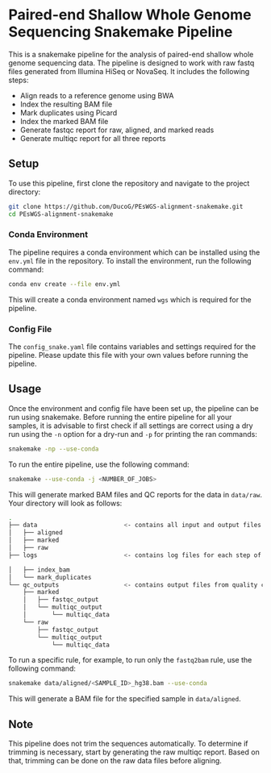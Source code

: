 # Paired-end Shallow Whole Genome Sequencing Snakemake Pipeline

This is a snakemake pipeline for the analysis of paired-end shallow whole genome sequencing data. The pipeline is designed to work with raw fastq files generated from Illumina HiSeq or NovaSeq. It includes the following steps:

- Align reads to a reference genome using BWA
- Index the resulting BAM file
- Mark duplicates using Picard
- Index the marked BAM file
- Generate fastqc report for raw, aligned, and marked reads
- Generate multiqc report for all three reports

## Setup

To use this pipeline, first clone the repository and navigate to the project directory:

```bash
git clone https://github.com/DucoG/PEsWGS-alignment-snakemake.git
cd PEsWGS-alignment-snakemake
```

### Conda Environment

The pipeline requires a conda environment which can be installed using the `env.yml` file in the repository. To install the environment, run the following command:
```bash
conda env create --file env.yml
```

This will create a conda environment named `wgs` which is required for the pipeline.

### Config File

The `config_snake.yaml` file contains variables and settings required for the pipeline. Please update this file with your own values before running the pipeline.

## Usage
Once the environment and config file have been set up, the pipeline can be run using snakemake. Before running the entire pipeline for all your samples, it is advisable to first check if all settings are correct using a dry run using the `-n` option for a dry-run and `-p` for printing the ran commands:
```bash
snakemake -np --use-conda
```

To run the entire pipeline, use the following command:
```bash
snakemake --use-conda -j <NUMBER_OF_JOBS>
```
This will generate marked BAM files and QC reports for the data in `data/raw`. Your directory will look as follows:
```bash
.
├── data                        <- contains all input and output files for the pipeline
│   ├── aligned
│   ├── marked
│   ├── raw
├── logs                        <- contains log files for each step of the pipeline

│   ├── index_bam
│   └── mark_duplicates
└── qc_outputs                  <- contains output files from quality control steps
    ├── marked
    │   ├── fastqc_output
    │   └── multiqc_output
    │       └── multiqc_data
    └── raw
        ├── fastqc_output
        └── multiqc_output
            └── multiqc_data
```


To run a specific rule, for example, to run only the `fastq2bam` rule, use the following command:

```bash
snakemake data/aligned/<SAMPLE_ID>_hg38.bam --use-conda
```
This will generate a BAM file for the specified sample in `data/aligned`.

## Note

This pipeline does not trim the sequences automatically. To determine if trimming is necessary, start by generating the raw multiqc report. Based on that, trimming can be done on the raw data files before aligning.

